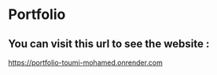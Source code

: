# Portfolio
## You can visit this url to see the website : 
https://portfolio-toumi-mohamed.onrender.com
